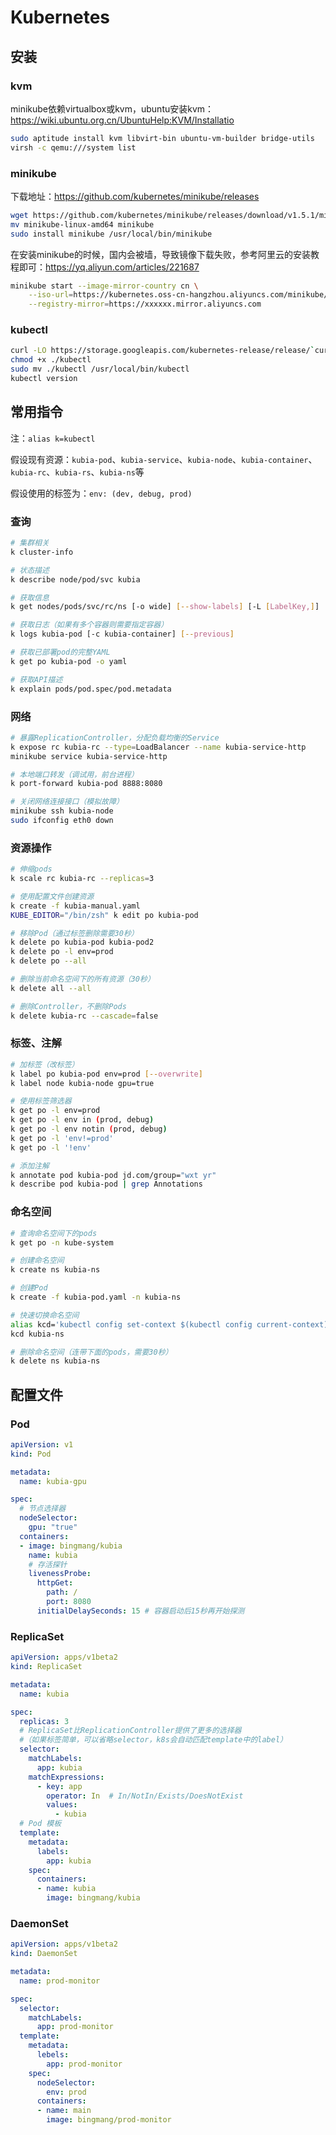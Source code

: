 # Kubernetes

## 安装

### kvm

minikube依赖virtualbox或kvm，ubuntu安装kvm：https://wiki.ubuntu.org.cn/UbuntuHelp:KVM/Installatio

```sh
sudo aptitude install kvm libvirt-bin ubuntu-vm-builder bridge-utils
virsh -c qemu:///system list
```

### minikube

下载地址：https://github.com/kubernetes/minikube/releases

```sh
wget https://github.com/kubernetes/minikube/releases/download/v1.5.1/minikube-linux-amd64
mv minikube-linux-amd64 minikube
sudo install minikube /usr/local/bin/minikube
```

在安装minikube的时候，国内会被墙，导致镜像下载失败，参考阿里云的安装教程即可：https://yq.aliyun.com/articles/221687

```sh
minikube start --image-mirror-country cn \
    --iso-url=https://kubernetes.oss-cn-hangzhou.aliyuncs.com/minikube/iso/minikube-v1.5.0.iso \
    --registry-mirror=https://xxxxxx.mirror.aliyuncs.com
```

### kubectl

```sh
curl -LO https://storage.googleapis.com/kubernetes-release/release/`curl -s https://storage.googleapis.com/kubernetes-release/release/stable.txt`/bin/linux/amd64/kubectl
chmod +x ./kubectl
sudo mv ./kubectl /usr/local/bin/kubectl
kubectl version
```

## 常用指令

注：`alias k=kubectl`

假设现有资源：`kubia-pod`、`kubia-service`、`kubia-node`、`kubia-container`、`kubia-rc`、`kubia-rs`、`kubia-ns`等

假设使用的标签为：`env: (dev, debug, prod)`

### 查询

```sh
# 集群相关
k cluster-info

# 状态描述
k describe node/pod/svc kubia 

# 获取信息
k get nodes/pods/svc/rc/ns [-o wide] [--show-labels] [-L [LabelKey,]]

# 获取日志（如果有多个容器则需要指定容器）
k logs kubia-pod [-c kubia-container] [--previous]

# 获取已部署pod的完整YAML
k get po kubia-pod -o yaml

# 获取API描述
k explain pods/pod.spec/pod.metadata
```

### 网络

```sh
# 暴露ReplicationController，分配负载均衡的Service
k expose rc kubia-rc --type=LoadBalancer --name kubia-service-http
minikube service kubia-service-http

# 本地端口转发（调试用，前台进程）
k port-forward kubia-pod 8888:8080

# 关闭网络连接接口（模拟故障）
minikube ssh kubia-node
sudo ifconfig eth0 down
```

### 资源操作

```sh
# 伸缩pods
k scale rc kubia-rc --replicas=3

# 使用配置文件创建资源
k create -f kubia-manual.yaml
KUBE_EDITOR="/bin/zsh" k edit po kubia-pod

# 移除Pod（通过标签删除需要30秒）
k delete po kubia-pod kubia-pod2
k delete po -l env=prod
k delete po --all

# 删除当前命名空间下的所有资源（30秒）
k delete all --all

# 删除Controller，不删除Pods
k delete kubia-rc --cascade=false
```

### 标签、注解

```sh
# 加标签（改标签）
k label po kubia-pod env=prod [--overwrite]
k label node kubia-node gpu=true

# 使用标签筛选器
k get po -l env=prod
k get po -l env in (prod, debug)
k get po -l env notin (prod, debug)
k get po -l 'env!=prod'
k get po -l '!env'

# 添加注解
k annotate pod kubia-pod jd.com/group="wxt yr"
k describe pod kubia-pod | grep Annotations
```

### 命名空间

```sh
# 查询命名空间下的pods
k get po -n kube-system

# 创建命名空间
k create ns kubia-ns

# 创建Pod
k create -f kubia-pod.yaml -n kubia-ns

# 快速切换命名空间
alias kcd='kubectl config set-context $(kubectl config current-context) --namespace'
kcd kubia-ns

# 删除命名空间（连带下面的pods，需要30秒）
k delete ns kubia-ns
```

## 配置文件

### Pod

```yaml
apiVersion: v1
kind: Pod

metadata:
  name: kubia-gpu

spec:
  # 节点选择器
  nodeSelector:
    gpu: "true"
  containers:
  - image: bingmang/kubia
    name: kubia
    # 存活探针
    livenessProbe:
      httpGet:
        path: /
        port: 8080
      initialDelaySeconds: 15 # 容器启动后15秒再开始探测
```

### ReplicaSet

```yaml
apiVersion: apps/v1beta2
kind: ReplicaSet

metadata:
  name: kubia

spec:
  replicas: 3
  # ReplicaSet比ReplicationController提供了更多的选择器
  #（如果标签简单，可以省略selector，k8s会自动匹配template中的label）
  selector:
    matchLabels:
      app: kubia
    matchExpressions:
      - key: app
        operator: In  # In/NotIn/Exists/DoesNotExist
        values:
          - kubia
  # Pod 模板
  template:
    metadata:
      labels:
        app: kubia
    spec:
      containers:
      - name: kubia
        image: bingmang/kubia
```

### DaemonSet

```yaml
apiVersion: apps/v1beta2
kind: DaemonSet

metadata:
  name: prod-monitor

spec:
  selector:
    matchLabels:
      app: prod-monitor
  template:
    metadata:
      lebels:
        app: prod-monitor
    spec:
      nodeSelector:
        env: prod
      containers:
      - name: main
        image: bingmang/prod-monitor
```